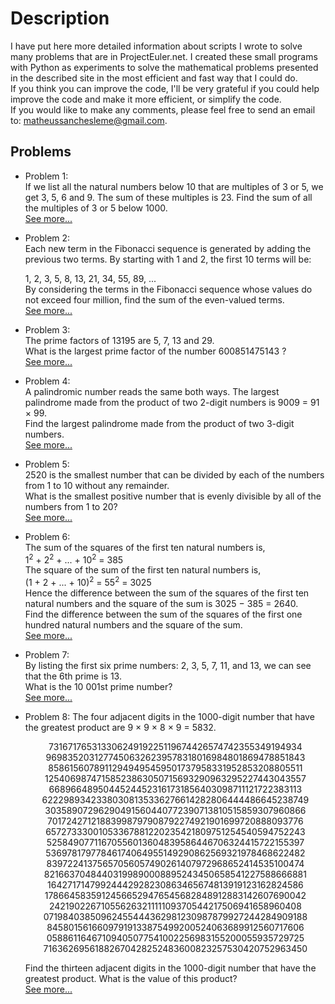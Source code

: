 
<h1>Description</h1>  
<p>  
I have put here more detailed information about scripts I wrote to solve many problems that are in ProjectEuler.net. I created these small programs with Python as experiments to solve the mathematical problems presented in the described site in the most efficient and fast way that I could do.<br/>
If you think you can improve the code, I'll be very grateful if you could help improve the code and make it more efficient, or simplify the code.<br/>
If you would like to make any comments, please feel free to send an email to: <a href="mailto:matheussanchesleme@gmail.com">matheussanchesleme@gmail.com</a>.
</p>
<h2>Problems</h2>  

<ul>
  
<li>
<p>  
Problem 1:<br/>
If we list all the natural numbers below 10 that are multiples of 3 or 5, we get 3, 5, 6 and 9. The sum of these multiples is 23.
Find the sum of all the multiples of 3 or 5 below 1000.<br/>
<a href="https://github.com/Monoclinico/Project-Euler-Solutions/blob/master/euler_1.py">See more...</a>
</p>
</li>
  
<li>
<p>
Problem 2:<br/>
Each new term in the Fibonacci sequence is generated by adding the previous two terms. By starting with 1 and 2, the first 10 terms will be:<br/>

1, 2, 3, 5, 8, 13, 21, 34, 55, 89, ...
<br/>
By considering the terms in the Fibonacci sequence whose values do not exceed four million, find the sum of the even-valued terms.<br/>
<a href="https://github.com/Monoclinico/Project-Euler-Solutions/blob/master/euler_2.py">See more...</a>
</p>
</li>  
<li>
<p>
Problem 3:<br/>
The prime factors of 13195 are 5, 7, 13 and 29.<br/>
What is the largest prime factor of the number 600851475143 ?<br/>
<a href="https://github.com/Monoclinico/Project-Euler-Solutions/blob/master/euler_3.py">See more...</a>
</p>
</li>
<li>
<p>
Problem 4:<br/>
A palindromic number reads the same both ways. The largest palindrome made from the product of two 2-digit numbers is 9009 = 91 × 99.<br/>
Find the largest palindrome made from the product of two 3-digit numbers.<br/><a href="https://github.com/Monoclinico/Project-Euler-Solutions/blob/master/euler_4.py">See more...</a></p>
</li>
<li>
<p>
Problem 5:<br/>
2520 is the smallest number that can be divided by each of the numbers from 1 to 10 without any remainder.<br/>
What is the smallest positive number that is evenly divisible by all of the numbers from 1 to 20?<br/>
<a href="https://github.com/Monoclinico/Project-Euler-Solutions/blob/master/euler_5.py">See more...</a>
</p>
</li>
<li>
<p>
Problem 6: <br/>
The sum of the squares of the first ten natural numbers is,<br/>
1<sup>2</sup> + 2<sup>2</sup> + ... + 10<sup>2</sup> = 385<br/>
The square of the sum of the first ten natural numbers is,<br/>
(1 + 2 + ... + 10)<sup>2</sup> = 55<sup>2</sup> = 3025<br/>
Hence the difference between the sum of the squares of the first ten natural numbers and the square of the sum is 3025 − 385 = 2640.<br/>
Find the difference between the sum of the squares of the first one hundred natural numbers and the square of the sum.<br/>
<a href="https://github.com/Monoclinico/Project-Euler-Solutions/blob/master/euler_6.py">See more...</a>
</p>
</li>
<li>
  <p>
    Problem 7: <br/>
    By listing the first six prime numbers: 2, 3, 5, 7, 11, and 13, we can see that the 6th prime is 13.<br/>
    What is the 10 001st prime number?<br/><a href="https://github.com/Monoclinico/Project-Euler-Solutions/blob/master/euler_7.py">See more...</a>
  </p>
</li>
<li>
  <p>
    Problem 8:
    The four adjacent digits in the 1000-digit number that have the greatest product are 9 × 9 × 8 × 9 = 5832.<br/></p>
    <p align="center">
    73167176531330624919225119674426574742355349194934<br/>
    96983520312774506326239578318016984801869478851843<br/>
    85861560789112949495459501737958331952853208805511<br/>
    12540698747158523863050715693290963295227443043557<br/>
    66896648950445244523161731856403098711121722383113<br/>
    62229893423380308135336276614282806444486645238749<br/>
    30358907296290491560440772390713810515859307960866<br/>
    70172427121883998797908792274921901699720888093776<br/>
    65727333001053367881220235421809751254540594752243<br/>
    52584907711670556013604839586446706324415722155397<br/>
    53697817977846174064955149290862569321978468622482<br/>
    83972241375657056057490261407972968652414535100474<br/>
    82166370484403199890008895243450658541227588666881<br/>
    16427171479924442928230863465674813919123162824586<br/>
    17866458359124566529476545682848912883142607690042<br/>
    24219022671055626321111109370544217506941658960408<br/>
    07198403850962455444362981230987879927244284909188<br/>
    84580156166097919133875499200524063689912560717606<br/>
    05886116467109405077541002256983155200055935729725<br/>
    71636269561882670428252483600823257530420752963450<br/>
    </p><p>
    Find the thirteen adjacent digits in the 1000-digit number that have the greatest product. What is the value of this product?<br/>
    <a href="https://github.com/Monoclinico/Project-Euler-Solutions/blob/master/euler_8.py">See more...</a>
  </p>
</li>
</ul>
